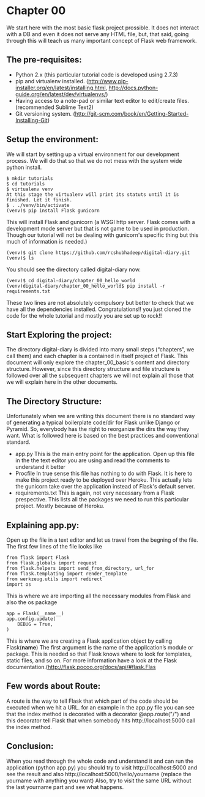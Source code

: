Chapter 00
==========
We start here with the most basic flask project prossible. It does not interact with a DB and even it does not serve any HTML file, but, that said, going through this will teach us many important concept of Flask web framework. 

The pre-requisites:
------------------ 
* Python 2.x (this particular tutorial code is developed using 2.7.3)
* pip and virtualenv installed. (http://www.pip-installer.org/en/latest/installing.html, http://docs.python-guide.org/en/latest/dev/virtualenvs/)
* Having access to a note-pad or similar text editor to edit/create files.(recommended Sublime Text2)
* Git versioning system. (http://git-scm.com/book/en/Getting-Started-Installing-Git)

Setup the environment:
---------------------
We will start by setting up a virtual environment for our development process. We will do that so that we do not mess with the system wide python install. 
	
	
	$ mkdir tutorials
	$ cd tutorials
	$ virtualenv venv 
	At this stage the virtualenv will print its statuts until it is finished. Let it finish.
	$ . ./venv/bin/activate
	(venv)$ pip install Flask gunicorn
	

This will install Flask and gunicorn (a WSGI http server. Flask comes with a development mode server but that is not game to be used in production. Though our tutorial will not be dealing with gunicorn's specific thing but this much of information is needed.)


	(venv)$ git clone https://github.com/rcshubhadeep/digital-diary.git
	(venv)$ ls
	

You should see the directory called digital-diary now.

 
	(venv)$ cd digital-diary/chapter_00_hello_world
	(venv)digital-diary/chapter_00_hello_world$ pip install -r requirements.txt
	
	 
These two lines are not absolutely compulsory but better to check that we have all the dependencies installed.
Congratulations!! you just cloned the code for the whole tutorial and mostly you are set up to rock!!

Start Exploring the project:
---------------------------
The directory digital-diary is divided into many small steps (“chapters”, we call them) and each chapter is a contained in itself project of Flask. This document will only explore the chapter_00_basic's content and directory structure. However, since this directory structure and file structure is followed over all the subsequent chapters we will not explain all those that we will explain here in the other documents. 

The Directory Structure:
-----------------------
Unfortunately when we are writing this document there is no standard way of generating a typical boilerplate code/dir for Flask unlike Django or Pyramid. So, everybody has the right to reorganize the dirs the way they want. What is followed here is based on the best practices and conventional standard. 
* app.py This is the main entry point for the application. Open up this file in the the text editor you are using and read the comments to understand it better
* Procfile In true sense this file has nothing to do with Flask. It is here to make this project ready to be deployed over Heroku. This actually lets the gunicorn take over the application instead of Flask's default server.
* requirements.txt This is again, not very necessary from a Flask prespective. This lists all the packages we need to run this particular project. Mostly because of Heroku.




Explaining app.py:
-----------------
Open up the file in a text editor and let us travel from the begning of the file.
The first few lines of the file looks like


	from flask import Flask
	from flask.globals import request
	from flask.helpers import send_from_directory, url_for
	from flask.templating import render_template
	from werkzeug.utils import redirect
	import os
	

This is where we are importing all the necessary modules from Flask and also the os package
 

	app = Flask(__name__)
	app.config.update(
	    DEBUG = True,
	)
	

This is where we are creating a Flask application object by calling Flask(__name__) The first argument is the name of the application’s module or package. This is needed so that Flask knows where to look for templates, static files, and so on. For more information have a look at the Flask documentation.(http://flask.pocoo.org/docs/api/#flask.Flas

Few words about Route:
---------------------
A route is the way to tell Flask that which part of the code should be executed when we hit a URL. for an example in the app.py file 
you can see that the index method is decorated with a decorator @app.route("/") and this decorator tell Flask that when somebody hits
http://localhost:5000 call the index method.

Conclusion:
----------
When you read through the whole code and understand it and can run the application (python app.py) you should try to visit
http://localhost:5000 and see the result and also http://localhost:5000/hello/yourname (replace the yourname with anything you want)
Also, try to visit the same URL without the last yourname part and see what happens.
